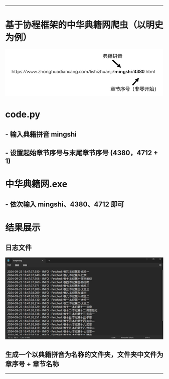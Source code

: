 ***
# 基于协程框架的中华典籍网爬虫（以明史为例）

![img.png](img\img.png)

# code.py
## - 输入典籍拼音 **mingshi**
## - 设置起始章节序号与末尾章节序号 **(4380，4712 + 1)**

# 中华典籍网.exe
## - 依次输入 **mingshi**、**4380**、**4712** 即可

# 结果展示
## 日志文件
![img_1.png](img\img_1.png)

## 生成一个以典籍拼音为名称的文件夹，文件夹中文件为 章序号 + 章节名称

***

